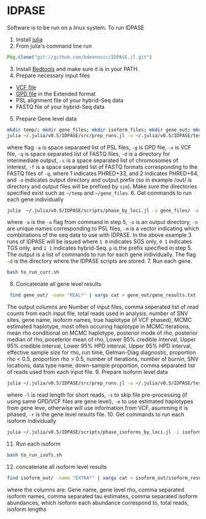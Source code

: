 # IDPASE

Software is to be run on a linux system. To run IDPASE 

1. Install [julia](http://julialang.org/downloads/)
2. From julia's command line run 

  ```julia
  Pkg.clone("git://github.com/bdeonovic/IDPASE.jl.git")
  ```

3. Install [Bedtools](http://bedtools.readthedocs.io/en/latest/content/installation.html) and make sure it is in your PATH.
4. Prepare necessary input files
  * [VCF file](https://en.wikipedia.org/wiki/Variant_Call_Format)
  * [GPD file](https://genome.ucsc.edu/FAQ/FAQformat.html#format9) in the Extended format
  * PSL alignment file of your hybrid-Seq data
  * FASTQ file of your hybrid-Seq data
5. Prepare Gene level data

  ```bash
  mkdir temp/; mkdir gene_files; mkdir isoform_files; mkdir gene_out; mkdir isoform_out;
  julia ~/.julia/v0.5/IDPASE/src/prep_runs.jl -a ~/.julia/v0.5/IDPASE/test_data/SGS.psl ~/.julia/v0.5/IDPASE/test_data/TGS.psl -g ~/.julia/v0.5/IDPASE/test_data/TDRKH.gpd -v ~/.julia/v0.5/IDPASE/test_data/sim.vcf -q ~/.julia/v0.5/IDPASE/test_data/SGS.fq ~/.julia/v0.5/IDPASE/test_data/TGS.fq -d temp/ -c 1 -f 1 1 -o gene_files/ -p sim
  ```

  where flag ``-a`` is space separated list of PSL files, ``-g`` is GPD file, ``-v`` is VCF file, ``-q`` is space separated list of FASTQ files, ``-d`` is a directory for intermediate output, ``-c`` is a space separated list of chromosomes of interest, ``-f`` is a space separated list of FASTQ formats corresponding to the FASTQ files of ``-q``, where 1 indicates PHRED+33, and 2 indicates PHRED+64, and ``-o`` indicates output directory and output prefix (so in example /out/ is directory and output files will be prefixed by ``sim``). Make sure the directories specified exist such as ``~/temp`` and ``~/gene_files``.
6. Get commands to run each gene individually

  ```bash
  julia  ~/.julia/v0.5/IDPASE/scripts/phase_by_loci.jl -a gene_files/ -o gene_out/ -n SGS TGS -m 1 0 0 1 1 1 -d ~/.julia/v0.5/IDPASE/scripts/ -p sim > to_run_curr.sh
  ```

  where ``-a`` is the ``-o`` flag from command in step 5, ``-o`` is an output directory, ``-n`` are unique names corresponding to PSL files, ``-m`` is a vector indicating which combinations of the seq data to use with IDPASE. In the above example 3 runs of IDPASE will be issued where ``1 0`` indicates SGS only, ``0 1`` indicates TGS only, and ``1 1`` indicates hybrid-Seq. ``p`` is the prefix specified in step 5. The output is a list of commands to run for each gene individually. The flag ``-d`` is the directory where the IDPASE scripts are stored. 
7. Run each gene.

  ```bash
  bash to_run_curr.sh
  ```

8. Concatenate all gene level results

  ```bash
   find gene_out/ -name "REAL*" | xargs cat > gene_out/gene_results.txt
  ```

  The output columns are Number of input files, comma seperated list of read
  counts from each input file, total reads used in analysis, number of SNV
  sites, gene name, isoform names, true haplotype (if VCF phased), MCMC
  estimated haplotype, most often occuring haplotype in MCMC iterations, mean
  rho conditional on MCMC haplotype, posterior mode of rho, posterior median
  of rho, poseterior mean of rho, Lower 95% credible interval, Upper 95%
  credible interval, Lower 95% HPD interval, Upper 95% HPD interval, effective
  sample size for rho, run time, Gelman-Diag diagnostic, proportion rho < 0.5,
  proportion rho > 0.5, number of iterations, number of burnin, SNV locations,
  data type name, down-sample proportion, comma separated list of reads used
  from each input file. 
9. Prepare isoform level data
  
  ```bash
  julia ~/.julia/v0.5/IDPASE/src/prep_runs.jl -a ~/.julia/v0.5/IDPASE/test_data/SGS.psl ~/.julia/v0.5/IDPASE/test_data/TGS.psl -g ~/.julia/v0.5/IDPASE/test_data/TDRKH.gpd -v ~/.julia/v0.5/IDPASE/test_data/sim.vcf -q ~/.julia/v0.5/IDPASE/test_data/SGS.fq ~/.julia/v0.5/IDPASE/test_data/TGS.fq -d temp/ -c 1 -f 1 1 -o isoform_files/ -p sim -l 100 -i -s -e -r gene_out/gene_results.txt
  ```

  where ``-l`` is read length for short reads, ``-s`` to skip file pre-processing (if using same GPD/VCF files are gene level), ``-e`` to use estimated haplotypes from gene leve, otherwise will use information from VCF, asumming it is phased, ``-r`` is the gene level results file. 
10. Get commands to run each isoform individually
  
  ```bash
  julia ~/.julia/v0.5/IDPASE/scripts/phase_isoforms_by_loci.jl -i isoform_files/ -o isoform_out/ -b ~/.julia/v0.5/IDPASE/scripts -a -p sim > to_run_isofs.sh
  ```

11. Run each isoform

  ```bash
  bash to_run_isofs.sh  
  ```

12. concatenate all isoform level results

  ```bash
  find isoform_out/ -name "EXTRA*" | xargs cat > isoform_out/isoform_results.txt
  ```

  where the columns are: Gene name, gene level rho, comma separated isoform
  names, comma separated tau estimates, comma separated isoform abundances,
  which isoform each abundance correspond to, total reads, isoform lengths
